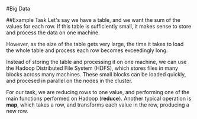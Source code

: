 #Big Data

##Example Task
Let's say we have a table, and we want the sum of the values for each row.
If this table is sufficiently small, it makes sense to store and process the data on one machine.

However, as the size of the table gets very large, the time it takes to load the whole table and process each row becomes exceedingly long.

Instead of storing the table and processing it on one machine, we can use the Hadoop Distributed File System (HDFS), which stores files in many blocks across many machines.
These small blocks can be loaded quickly, and procesed in parallel on the nodes in the cluster.

For our task, we are reducing rows to one value, and performing one of the main functions performed on Hadoop (__reduce__). Another typical operation is __map__, which takes a row, and transforms each value in the row, producing a new row.

